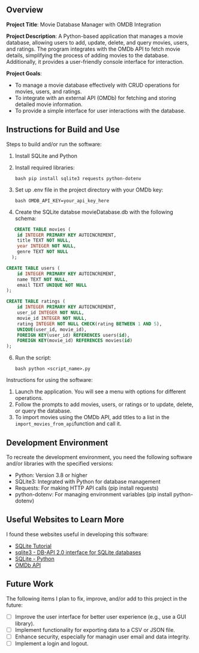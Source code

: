 ## Overview

**Project Title**: Movie Database Manager with OMDB Integration

**Project Description**:
A Python-based application that manages a movie database, allowing users to add, update, delete, and query movies, users, and ratings. The program integrates with the OMDb API to fetch movie details, simplifying the process of adding movies to the database. Additionally, it provides a user-friendly console interface for interaction.

**Project Goals**:
- To manage a movie database effectively with CRUD operations for movies, users, and ratings.
- To integrate with an external API (OMDb) for fetching and storing detailed movie information.
- To provide a simple interface for user interactions with the database.

## Instructions for Build and Use

Steps to build and/or run the software:

1. Install SQLite and Python
2. Install required libraries:

   `bash
    pip install sqlite3 requests python-dotenv
  `
4. Set up .env file in the project directory with your OMDb key:

   `bash
   OMDB_API_KEY=your_api_key_here
   `
5. Create the SQLite databse movieDatabase.db with the following schema:
  ```sql
     CREATE TABLE movies (
      id INTEGER PRIMARY KEY AUTOINCREMENT,
      title TEXT NOT NULL,
      year INTEGER NOT NULL,
      genre TEXT NOT NULL
    );
  
  CREATE TABLE users (
      id INTEGER PRIMARY KEY AUTOINCREMENT,
      name TEXT NOT NULL,
      email TEXT UNIQUE NOT NULL
  );
  
  CREATE TABLE ratings (
      id INTEGER PRIMARY KEY AUTOINCREMENT,
      user_id INTEGER NOT NULL,
      movie_id INTEGER NOT NULL,
      rating INTEGER NOT NULL CHECK(rating BETWEEN 1 AND 5),
      UNIQUE(user_id, movie_id),
      FOREIGN KEY(user_id) REFERENCES users(id),
      FOREIGN KEY(movie_id) REFERENCES movies(id)
  );
  ```
6. Run the script:

   `bash
   python <script_name>.py
   `

Instructions for using the software:

1. Launch the application. You will see a menu with options for different operations.
2. Follow the prompts to add movies, users, or ratings or to update, delete, or query the database.
3. To import movies using the OMDb API, add titles to a list in the ```import_movies_from_api```function and call it.

## Development Environment 

To recreate the development environment, you need the following software and/or libraries with the specified versions:

* Python: Version 3.8 or higher
* SQLite3: Integrated with Python for database management
* Requests: For making HTTP API calls (pip install requests)
* python-dotenv: For managing environment variables (pip install python-dotenv)

## Useful Websites to Learn More

I found these websites useful in developing this software:

* [SQLite Tutorial](https://www.sqlitetutorial.net/)
* [sqlite3 - DB-API 2.0 interface for SQLite databases](https://docs.python.org/3.8/library/sqlite3.html)
* [SQLite - Python](https://www.tutorialspoint.com/sqlite/sqlite_python.htm)
* [OMDb API](https://www.omdbapi.com/)

## Future Work

The following items I plan to fix, improve, and/or add to this project in the future:

* [ ] Improve the user interface for better user experience (e.g., use a GUI library).
* [ ] Implement functionality for exporting data to a CSV or JSON file.
* [ ] Enhance security, especially for managin user email and data integrity.
* [ ] Implement a login and logout.
